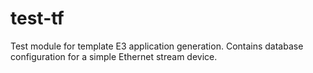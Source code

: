 # test-tf
Test module for template E3 application generation.
Contains database configuration for a simple Ethernet stream device.

